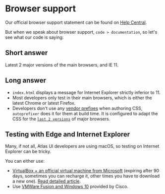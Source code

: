 # Browser support

Our official browser support statement can be found on [Help Central](https://help.webex.com/docs/DOC-10628).

But when we speak about browser support, `code > documentation`, so let's see what our code is saying:

## Short answer

Latest 2 major versions of the main browsers, and IE 11.

## Long answer

* `index.html` displays a message for Internet Explorer strictly inferior to 11.
* Most developers only test in their main browsers, which is either the latest Chrome or latest Firefox.
* Developers don't use any [vendor prefixes](http://google.com) when authoring CSS, `autoprefixer` does it for them at build time. It is configured to adapt the CSS for the [`last 2 versions`](http://browserl.ist/?q=last+2+versions) of major browsers.

## Testing with Edge and Internet Explorer

Many, if not all, Atlas UI developers are using macOS, so testing on Internet Explorer can be tricky.

You can either use:
* [VirtualBox + an official virtual machine from Microsoft](https://developer.microsoft.com/en-us/microsoft-edge/tools/vms/) (expiring after 90 days, sometimes you can recharge it, other times you have to download a new one). [Read detailed article](https://sqbu-github.cisco.com/WebExSquared/wx2-admin-web-client/wiki/Windows-7-VM-%28VirtualBox%29-for-testing).
* Use [VMWare Fusion and Windows 10](https://cisco.jiveon.com/docs/DOC-64798) provided by Cisco.
